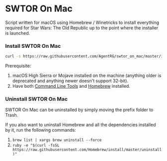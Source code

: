 # SWTOR On Mac
Script written for macOS using Homebrew / Winetricks to install everything required for Star Wars: The Old Republic up to the point where the installer is launched.

### Install SWTOR On Mac
``` bash
curl -s https://raw.githubusercontent.com/AgentRG/swtor_on_mac/master/install.sh | bash
```
Prerequisite:
1. macOS High Sierra or Mojave installed on the machine (anything older is deprecated and anything newer doesn't support 32-bit).
2. Have both [Command Line Tools](https://osxdaily.com/2014/02/12/install-command-line-tools-mac-os-x/ "How to Install Command Line Tools") and [Homebrew](https://github.com/Homebrew/install "Homebrew GitHub Page") installed.

### Uninstall SWTOR On Mac
SWTOR On Mac can be uninstalled by simply moving the prefix folder to Trash.

If you also want to uninstall Homebrew and all the dependencies installed by it, run the following commands:
1. ```brew list | xargs brew uninstall --force```
2. ```ruby -e "$(curl -fsSL https://raw.githubusercontent.com/Homebrew/install/master/uninstall)"```
